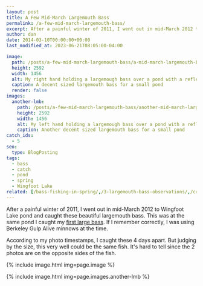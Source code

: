 ```yaml
---
layout: post
title: A Few Mid-March Largemouth Bass
permalink: /a-few-mid-march-largemouth-bass/
excerpt: After a painful winter of 2011, I went out in mid-March 2012 to Wingfoot Lake pond and caught these beautiful largemouth bass.
author: dan
date: 2014-03-10T00:00:00+00:00
last_modified_at: 2023-06-21T08:05:00-04:00

image:
  path: /posts/a-few-mid-march-largemouth-bass/a-mid-march-largemouth-bass-1456x2592.jpg
  height: 2592
  width: 1456
  alt: My right hand holding a largemough bass over a pond with a reflection of trees and the sunset
  caption: A decent sized largemouth bass for a small pond
  render: false
images:
  another-lmb:
    path: /posts/a-few-mid-march-largemouth-bass/another-mid-march-largemouth-bass-1456x2592.jpg
    height: 2592
    width: 1456
    alt: My left hand holding a largemough bass over a pond with a reflection of trees
    caption: Another decent sized largemouth bass for a small pond
catch_ids:
  - 5
seo:
  type: BlogPosting
tags:
  - bass
  - catch
  - pond
  - spring
  - Wingfoot Lake
related: [/bass-fishing-in-spring/,/3-largemouth-bass-observations/,/cracking-the-code-effective-fishing-lures-for-heavily-pressured-bass,]
---
```

After a painful winter of 2011, I went out in mid-March 2012 to Wingfoot Lake pond and caught these beautiful largemouth bass. This was at the same pond I caught my [first large bass](/this-is-when-it-all-began/ "first large bass"). If I remember correctly, I was using Berkeley Gulp Alive minnows at the time.

According to my photo timestamps, I caught these 4 days apart. But judging by the size, this very well could be the same fish. It's hard to tell since the 2 photos are on the opposite sides of the fish.

<div id='gallery-6' class='gallery galleryid-184 gallery-columns-2 gallery-size-responsive-300'>
  <dl class='gallery-item'>
    {% include image.html img=page.image %}
  </dl>
  <dl class='gallery-item'>
    {% include image.html img=page.images.another-lmb %}
  </dl>
  <br style="clear: both" />
</div>
